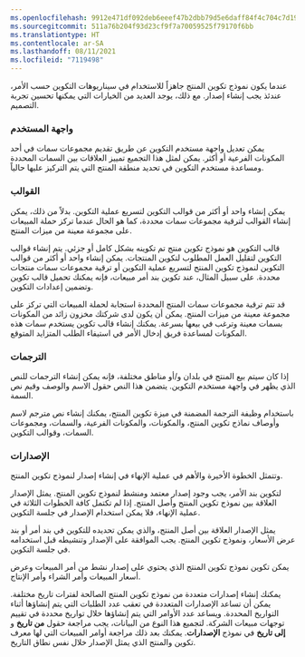 ```yaml
---
ms.openlocfilehash: 9912e471df092deb6eeef47b2dbb79d5e6daff84f4c704c7d19e148d3764693a
ms.sourcegitcommit: 511a76b204f93d23cf9f7a70059525f79170f6bb
ms.translationtype: HT
ms.contentlocale: ar-SA
ms.lasthandoff: 08/11/2021
ms.locfileid: "7119498"
---
```

عندما يكون نموذج تكوين المنتج جاهزاً للاستخدام في سيناريوهات التكوين حسب الأمر، عندئذ يجب إنشاء إصدار. مع ذلك، يوجد العديد من الخيارات التي يمكنها تحسين تجربة التصميم.

### <a name="user-interface"></a>واجهة المستخدم

يمكن تعديل واجهة مستخدم التكوين عن طريق تقديم مجموعات سمات في أحد المكونات الفرعية أو أكثر. يمكن لمثل هذا التجميع تمييز العلاقات بين السمات المحددة ومساعدة مستخدم التكوين في تحديد منطقة المنتج التي يتم التركيز عليها حالياً.


### <a name="templates"></a>القوالب

يمكن إنشاء واحد أو أكثر من قوالب التكوين لتسريع عملية التكوين. بدلاً من ذلك، يمكن إنشاء القوالب لترقية مجموعات سمات محددة، كما هو الحال عندما تركز حملة المبيعات على مجموعة معينة من ميزات المنتج.

قالب التكوين هو نموذج تكوين منتج تم تكوينه بشكل كامل أو جزئي. يتم إنشاء قوالب التكوين لتقليل العمل المطلوب لتكوين المنتجات. يمكن إنشاء واحد أو أكثر من قوالب التكوين لنموذج تكوين المنتج لتسريع عملية التكوين أو ترقية مجموعات سمات منتجات محددة. على سبيل المثال، عند تكوين بند أمر مبيعات، فإنه يمكنك تحميل قالب تكوين وتضمين إعدادات التكوين.

قد تتم ترقية مجموعات سمات المنتج المحددة استجابة لحملة المبيعات التي تركز على مجموعة معينة من ميزات المنتج.
يمكن أن يكون لدى شركتك مخزون زائد من المكونات بسمات معينة وترغب في بيعها بسرعة. يمكنك إنشاء قالب تكوين يستخدم سمات هذه المكونات لمساعدة فريق إدخال الأمر في استيفاء الطلب المتزايد المتوقع.

### <a name="translations"></a>الترجمات

إذا كان سيتم بيع المنتج في بلدان و/أو مناطق مختلفة، فإنه يمكن إنشاء الترجمات للنص الذي يظهر في واجهة مستخدم التكوين. يتضمن هذا النص حقول الاسم والوصف وقيم نص السمة.

باستخدام وظيفة الترجمة المضمنة في ميزة تكوين المنتج، يمكنك إنشاء نص مترجم لاسم وأوصاف نماذج تكوين المنتج، والمكونات، والمكونات الفرعية، والسمات، ومجموعات السمات، وقوالب التكوين.

### <a name="versions"></a>الإصدارات

وتتمثل الخطوة الأخيرة والأهم في عملية الإنهاء في إنشاء إصدار لنموذج تكوين المنتج.

لتكوين بند الأمر، يجب وجود إصدار معتمد ومنشط لنموذج تكوين المنتج. يمثل الإصدار العلاقة بين نموذج تكوين المنتج وأصل المنتج. إذا لم تكتمل كافة الخطوات الثلاثة في عملية الإنهاء، فلا يمكن استخدام الإصدار في جلسة التكوين.

يمثل الإصدار العلاقة بين أصل المنتج، والذي يمكن تحديده للتكوين في بند أمر أو بند عرض الأسعار، ونموذج تكوين المنتج. يجب الموافقة على الإصدار وتنشيطه قبل استخدامه في جلسة التكوين.

يمكن تكوين نموذج تكوين المنتج الذي يحتوي على إصدار نشط من أمر المبيعات وعرض أسعار المبيعات وأمر الشراء وأمر الإنتاج.

يمكنك إنشاء إصدارات متعددة من نموذج تكوين المنتج الصالحة لفترات تاريخ مختلفة. يمكن أن تساعد الإصدارات المتعددة في تعقب عدد الطلبات التي يتم إنشاؤها أثناء التواريخ المحددة. ويساعد عدد الأوامر التي يتم إنشاؤها خلال تواريخ محددة في تقييم توجهات مبيعات الشركة. لتجميع هذا النوع من البيانات، يجب مراجعة حقول **من تاريخ** و **إلى تاريخ** في نموذج **الإصدارات**. يمكنك بعد ذلك مراجعة أوامر المبيعات التي لها معرف تكوين والمنتج الذي يمثل الإصدار خلال نفس نطاق التاريخ.

